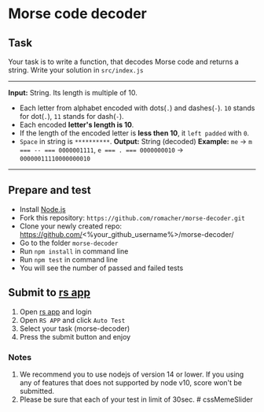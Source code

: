 # Morse code decoder

## Task

Your task is to write a function, that decodes Morse code and returns a string.
Write your solution in `src/index.js`

---

**Input:** String. Its length is multiple of 10.
- Each letter from alphabet encoded with dots(`.`) and dashes(`-`). `10` stands for dot(`.`), `11` stands for dash(`-`).
- Each encoded **letter's length is 10**.
- If the length of the encoded letter is **less then 10**, it `left padded` with `0`.
- `Space` in string is `**********`.
**Output:** String (decoded)
**Example:** `me` -> `m === -- === 0000001111`, `e === . === 0000000010` -> `00000011110000000010`

---

## Prepare and test

- Install [Node.js](https://nodejs.org/en/)
- Fork this repository: `https://github.com/romacher/morse-decoder.git`
- Clone your newly created repo: https://github.com/<%your_github_username%>/morse-decoder/
- Go to the folder `morse-decoder`
- Run `npm install` in command line
- Run `npm test` in command line
- You will see the number of passed and failed tests

## Submit to [rs app](https://app.rs.school)
1. Open [rs app](https://app.rs.school) and login
2. Open `RS APP` and click `Auto Test`
3. Select your task (morse-decoder)
4. Press the submit button and enjoy

### Notes
1. We recommend you to use nodejs of version 14 or lower. If you using any of features that does not supported by node v10, score won't be submitted.
2. Please be sure that each of your test in limit of 30sec.
#   c s s M e m e S l i d e r  
 